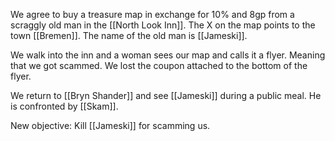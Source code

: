 We agree to buy a treasure map in exchange for 10% and 8gp from a scraggly old man in the [[North Look Inn]]. The X on the map points to the town [[Bremen]]. The name of the old man is [[Jameski]].

We walk into the inn and a woman sees our map and calls it a flyer. Meaning that we got scammed. We lost the coupon attached to the bottom of the flyer.

We return to [[Bryn Shander]] and see [[Jameski]] during a public meal. He is confronted by [[Skam]]. 

New objective: Kill [[Jameski]] for scamming us.